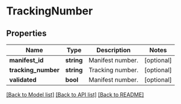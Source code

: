 # TrackingNumber

## Properties
Name | Type | Description | Notes
------------ | ------------- | ------------- | -------------
**manifest_id** | **string** | Manifest number. | [optional] 
**tracking_number** | **string** | Tracking number. | [optional] 
**validated** | **bool** | Manifest number. | [optional] 

[[Back to Model list]](../../README.md#documentation-for-models) [[Back to API list]](../../README.md#documentation-for-api-endpoints) [[Back to README]](../../README.md)

